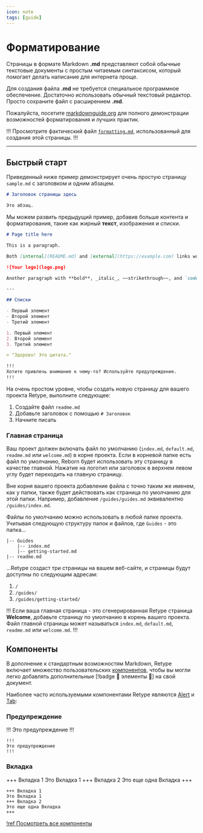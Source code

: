 ```yaml
---
icon: note
tags: [guide]
---
```

# Форматирование

Страницы в формате Markdown **.md** представляют собой обычные текстовые документы с простым читаемым синтаксисом, который помогает делать написание для интернета проще.

Для создания файла **.md** не требуется специальное программное обеспечение. Достаточно использовать обычный текстовый редактор. Просто сохраните файл с расширением **.md**.

Пожалуйста, посетите [markdownguide.org](https://www.markdownguide.org/cheat-sheet/) для полного демонстрации возможностей форматирования и лучших практик.

!!!
Просмотрите фактический файл [`formatting.md`](https://github.com/retypeapp/retype/blob/main/guides/formatting.md), использованный для создания этой страницы.
!!!

---

## Быстрый старт

Приведенный ниже пример демонстрирует очень простую страницу `sample.md` с заголовком и одним абзацем.

```md
# Заголовок страницы здесь

Это абзац.
```

Мы можем развить предыдущий пример, добавив больше контента и форматирования, такие как жирный **текст**, изображения и списки.

```md
# Page title here

This is a paragraph.

Both [internal](README.md) and [external](https://example.com) links work.

![Your logo](logo.png)

Another paragraph with **bold**, _italic_, ~~strikethrough~~, and `code` samples.

---

## Списки

- Первый элемент
- Второй элемент
- Третий элемент

1. Первый элемент
2. Второй элемент
3. Третий элемент

> "Здорово! Это цитата."

!!!
Хотите привлечь внимание к чему-то? Используйте предупреждение.
!!!
```

На очень простом уровне, чтобы создать новую страницу для вашего проекта Retype, выполните следующее:

1. Создайте файл `readme.md`
2. Добавьте заголовок с помощью `# Заголовок`
3. Начните писать

### Главная страница

Ваш проект должен включать файл по умолчанию (`index.md`, `default.md`, `readme.md` или `welcome.md`) в корне проекта. Если в корневой папке есть файл по умолчанию, Reborn будет использовать эту страницу в качестве главной. Нажатие на логотип или заголовок в верхнем левом углу будет переходить на главную страницу.

Вне корня вашего проекта добавление файла с точно таким же именем, как у папки, также будет действовать как страница по умолчанию для этой папки. Например, добавление `/guides/guides.md` эквивалентно `/guides/index.md`.

Файлы по умолчанию можно использовать в любой папке проекта. Учитывая следующую структуру папок и файлов, где `Guides` - это папка...

```
|-- Guides
    |-- index.md
    |-- getting-started.md
|-- readme.md
```

...Retype создаст три страницы на вашем веб-сайте, и страницы будут доступны по следующим адресам:

1. `/`
2. `/guides/`
3. `/guides/getting-started/`

!!!
Если ваша главная страница - это сгенерированная Retype страница **Welcome**, добавьте страницу по умолчанию в корень вашего проекта. Файл главной страницы может называться `index.md`, `default.md`, `readme.md` или `welcome.md`.
!!!

## Компоненты

В дополнение к стандартным возможностям Markdown, Retype включает множество пользовательских [компонентов](/components/readme.md), чтобы вы могли легко добавлять дополнительные [!badge :gem: элементы :gem:] на свой документ.

Наиболее часто используемыми компонентами Retype являются [Alert](/components/alert.md) и [Tab](/components/tab.md):

### Предупреждение

!!!
Это предупреждение
!!!

~~~ Пример компонента [Предупреждение](/components/alert.md)
!!!
Это предупреждение
!!!
~~~

### Вкладка

+++ Вкладка 1
Это Вкладка 1
+++ Вкладка 2
Это еще одна Вкладка
+++

~~~ Пример компонента [Вкладка](/components/tab.md)
+++ Вкладка 1
Это Вкладка 1
+++ Вкладка 2
Это еще одна Вкладка
+++
~~~

[!ref Посмотреть все компоненты](/components/readme.md)